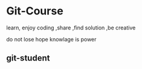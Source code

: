 # Git-Course
learn, enjoy coding ,share ,find solution ,be creative

do not lose  hope
knowlage is power

## **git-student**
